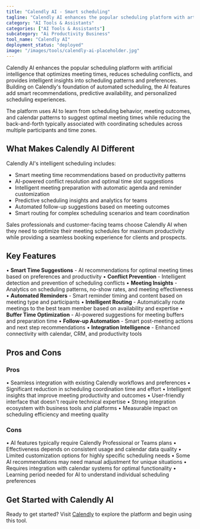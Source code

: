 ```yaml
---
title: "Calendly AI - Smart scheduling"
tagline: "Calendly AI enhances the popular scheduling platform with artificial intelligence that optimizes meeting times, reduces scheduling conflicts, and provides intelligent insights..."
category: "AI Tools & Assistants"
categories: ["AI Tools & Assistants"]
subcategory: "Ai Productivity Business"
tool_name: "Calendly AI"
deployment_status: "deployed"
image: "/images/tools/calendly-ai-placeholder.jpg"
---
```


Calendly AI enhances the popular scheduling platform with artificial intelligence that optimizes meeting times, reduces scheduling conflicts, and provides intelligent insights into scheduling patterns and preferences. Building on Calendly's foundation of automated scheduling, the AI features add smart recommendations, predictive availability, and personalized scheduling experiences.

The platform uses AI to learn from scheduling behavior, meeting outcomes, and calendar patterns to suggest optimal meeting times while reducing the back-and-forth typically associated with coordinating schedules across multiple participants and time zones.

## What Makes Calendly AI Different

Calendly AI's intelligent scheduling includes:
- Smart meeting time recommendations based on productivity patterns
- AI-powered conflict resolution and optimal time slot suggestions
- Intelligent meeting preparation with automatic agenda and reminder customization
- Predictive scheduling insights and analytics for teams
- Automated follow-up suggestions based on meeting outcomes
- Smart routing for complex scheduling scenarios and team coordination

Sales professionals and customer-facing teams choose Calendly AI when they need to optimize their meeting schedules for maximum productivity while providing a seamless booking experience for clients and prospects.

## Key Features

• **Smart Time Suggestions** - AI recommendations for optimal meeting times based on preferences and productivity
• **Conflict Prevention** - Intelligent detection and prevention of scheduling conflicts
• **Meeting Insights** - Analytics on scheduling patterns, no-show rates, and meeting effectiveness
• **Automated Reminders** - Smart reminder timing and content based on meeting type and participants
• **Intelligent Routing** - Automatically route meetings to the best team member based on availability and expertise
• **Buffer Time Optimization** - AI-powered suggestions for meeting buffers and preparation time
• **Follow-up Automation** - Smart post-meeting actions and next step recommendations
• **Integration Intelligence** - Enhanced connectivity with calendar, CRM, and productivity tools

## Pros and Cons

### Pros
• Seamless integration with existing Calendly workflows and preferences
• Significant reduction in scheduling coordination time and effort
• Intelligent insights that improve meeting productivity and outcomes
• User-friendly interface that doesn't require technical expertise
• Strong integration ecosystem with business tools and platforms
• Measurable impact on scheduling efficiency and meeting quality

### Cons
• AI features typically require Calendly Professional or Teams plans
• Effectiveness depends on consistent usage and calendar data quality
• Limited customization options for highly specific scheduling needs
• Some AI recommendations may need manual adjustment for unique situations
• Requires integration with calendar systems for optimal functionality
• Learning period needed for AI to understand individual scheduling preferences

## Get Started with Calendly AI

Ready to get started? Visit [Calendly](https://calendly.com/) to explore the platform and begin using this tool.